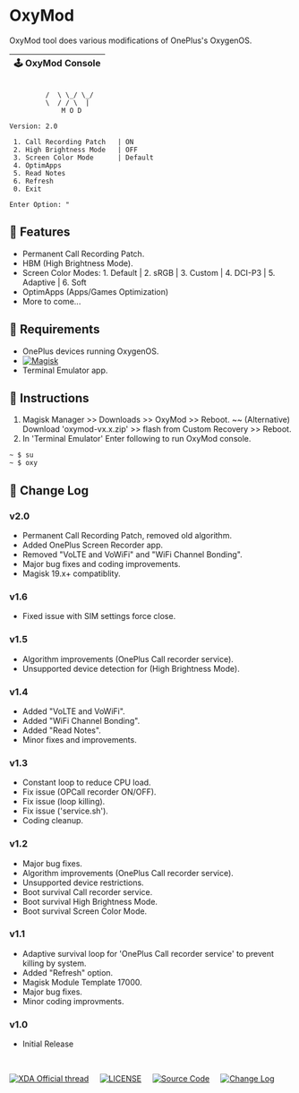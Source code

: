 # OxyMod
OxyMod tool does various modifications of OnePlus's OxygenOS.

| 🕹️ OxyMod Console |
| :-----------------|
```console
                            
         /  \ \_/ \_/       
         \  / / \  |        
             M O D          
                            
Version: 2.0

 1. Call Recording Patch   | ON
 2. High Brightness Mode   | OFF   
 3. Screen Color Mode      | Default
 4. OptimApps
 5. Read Notes
 6. Refresh
 0. Exit
 
Enter Option: "

```

## 🎈 Features
* Permanent Call Recording Patch.
* HBM (High Brightness Mode).
* Screen Color Modes: 1. Default | 2. sRGB | 3. Custom | 4. DCI-P3 | 5. Adaptive | 6. Soft
* OptimApps (Apps/Games Optimization)
* More to come...

## 🎈 Requirements
* OnePlus devices running OxygenOS.
* [![Magisk](https://img.shields.io/badge/Magisk-17%2B-00B39B.svg?style=flat-square)](https://forum.xda-developers.com/apps/magisk/official-magisk-v7-universal-systemless-t3473445)
* Terminal Emulator app.

## 🎈 Instructions
1. Magisk Manager >> Downloads >> OxyMod >> Reboot.
~~ (Alternative) Download 'oxymod-vx.x.zip' >> flash from Custom Recovery >> Reboot.
2. In 'Terminal Emulator' Enter following to run OxyMod console.
```console
~ $ su
~ $ oxy
```

## 🎈 Change Log
### v2.0
* Permanent Call Recording Patch, removed old algorithm.
* Added OnePlus Screen Recorder app.
* Removed "VoLTE and VoWiFi" and "WiFi Channel Bonding".
* Major bug fixes and coding improvements.
* Magisk 19.x+ compatiblity. 
### v1.6
* Fixed issue with SIM settings force close.
### v1.5
* Algorithm improvements (OnePlus Call recorder service).
* Unsupported device detection for (High Brightness Mode).
### v1.4
* Added "VoLTE and VoWiFi".
* Added "WiFi Channel Bonding".
* Added "Read Notes".
* Minor fixes and improvements.
### v1.3
* Constant loop to reduce CPU load.
* Fix issue (OPCall recorder ON/OFF).
* Fix issue (loop killing).
* Fix issue ('service.sh').
* Coding cleanup.
### v1.2
* Major bug fixes.
* Algorithm improvements (OnePlus Call recorder service).
* Unsupported device restrictions.
* Boot survival Call recorder service.
* Boot survival High Brightness Mode.
* Boot survival Screen Color Mode.
### v1.1
* Adaptive survival loop for 'OnePlus Call recorder
  service' to prevent killing by system.
* Added "Refresh" option.
* Magisk Module Template 17000.
* Major bug fixes.
* Minor coding improvments.
### v1.0
* Initial Release

&nbsp;&nbsp;

[![XDA Official thread](https://img.shields.io/badge/XDA&nbsp;Forum-ff8300.svg?style=flat-square)](https://forum.xda-developers.com/apps/magisk/oxymod-t3791347)&nbsp;&nbsp;&nbsp;&nbsp;&nbsp;[![LICENSE](https://img.shields.io/badge/LICENSE-MIT-0067b2.svg?style=flat-square)](https://github.com/metaspook/OxyMod/blob/master/LICENSE)&nbsp;&nbsp;&nbsp;&nbsp;&nbsp;[![Source Code](https://img.shields.io/badge/Source&nbsp;Code-098900.svg?style=flat-square)](https://github.com/metaspook/OxyMod)&nbsp;&nbsp;&nbsp;&nbsp;&nbsp;[![Change Log](https://img.shields.io/badge/Change&nbsp;Log-c902bc.svg?style=flat-square)](https://github.com/metaspook/OxyMod#change-log)
